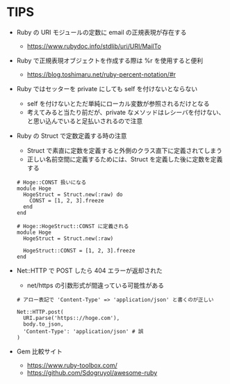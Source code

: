 # TIPS

- Ruby の URI モジュールの定数に email の正規表現が存在する
  * https://www.rubydoc.info/stdlib/uri/URI/MailTo

- Ruby で正規表現オブジェクトを作成する際は %r を使用すると便利
  * https://blog.toshimaru.net/ruby-percent-notation/#r

- Ruby ではセッターを private にしても self を付けないとならない
  * self を付けないとただ単純にローカル変数が参照されるだけとなる
  * 考えてみると当たり前だが、private なメソッドはレシーバを付けない、と思い込んでいると足払いされるので注意

- Ruby の Struct で定数定義する時の注意
  * Struct で素直に定数を定義すると外側のクラス直下に定義されてしまう
  * 正しい名前空間に定義するためには、Struct を定義した後に定数を定義する
  ```
  # Hoge::CONST 扱いになる
  module Hoge
    HogeStruct = Struct.new(:raw) do
      CONST = [1, 2, 3].freeze
    end
  end

  # Hoge::HogeStruct::CONST に定義される
  module Hoge
    HogeStruct = Struct.new(:raw)

    HogeStruct::CONST = [1, 2, 3].freeze
  end
  ```

- Net::HTTP で POST したら 404 エラーが返却された
  * net/https の引数形式が間違っている可能性がある
  ```
  # アロー表記で 'Content-Type' => 'application/json' と書くのが正しい

  Net::HTTP.post(
    URI.parse('https:://hoge.com'),
    body.to_json,
    'Content-Type': 'application/json' # 誤
  )
  ```

- Gem 比較サイト
  * https://www.ruby-toolbox.com/
  * https://github.com/Sdogruyol/awesome-ruby